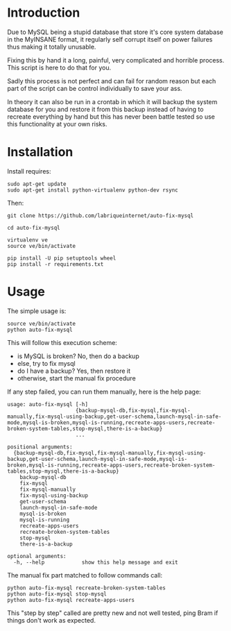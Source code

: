 # Introduction

Due to MySQL being a stupid database that store it's core system database in the
MyINSANE format, it regularly self corrupt itself on power failures thus making
it totally unusable.

Fixing this by hand it a long, painful, very complicated and horrible process.
This script is here to do that for you.

Sadly this process is not perfect and can fail for random reason but each part
of the script can be control individually to save your ass.

In theory it can also be run in a crontab in which it will backup the system
database for you and restore it from this backup instead of having to recreate
everything by hand but this has never been battle tested so use this
functionality at your own risks.

# Installation

Install requires:

    sudo apt-get update
    sudo apt-get install python-virtualenv python-dev rsync

Then:

    git clone https://github.com/labriqueinternet/auto-fix-mysql

    cd auto-fix-mysql

    virtualenv ve
    source ve/bin/activate

    pip install -U pip setuptools wheel
    pip install -r requirements.txt

# Usage

The simple usage is:

    source ve/bin/activate
    python auto-fix-mysql

This will follow this execution scheme:

* is MySQL is broken? No, then do a backup
* else, try to fix mysql
* do I have a backup? Yes, then restore it
* otherwise, start the manual fix procedure

If any step failed, you can run them manually, here is the help page:

    usage: auto-fix-mysql [-h]
                          {backup-mysql-db,fix-mysql,fix-mysql-manually,fix-mysql-using-backup,get-user-schema,launch-mysql-in-safe-mode,mysql-is-broken,mysql-is-running,recreate-apps-users,recreate-broken-system-tables,stop-mysql,there-is-a-backup}
                          ...

    positional arguments:
      {backup-mysql-db,fix-mysql,fix-mysql-manually,fix-mysql-using-backup,get-user-schema,launch-mysql-in-safe-mode,mysql-is-broken,mysql-is-running,recreate-apps-users,recreate-broken-system-tables,stop-mysql,there-is-a-backup}
        backup-mysql-db
        fix-mysql
        fix-mysql-manually
        fix-mysql-using-backup
        get-user-schema
        launch-mysql-in-safe-mode
        mysql-is-broken
        mysql-is-running
        recreate-apps-users
        recreate-broken-system-tables
        stop-mysql
        there-is-a-backup

    optional arguments:
      -h, --help            show this help message and exit

The manual fix part matched to follow commands call:

    python auto-fix-mysql recreate-broken-system-tables
    python auto-fix-mysql stop-mysql
    python auto-fix-mysql recreate-apps-users

This "step by step" called are pretty new and not well tested, ping Bram if
things don't work as expected.
